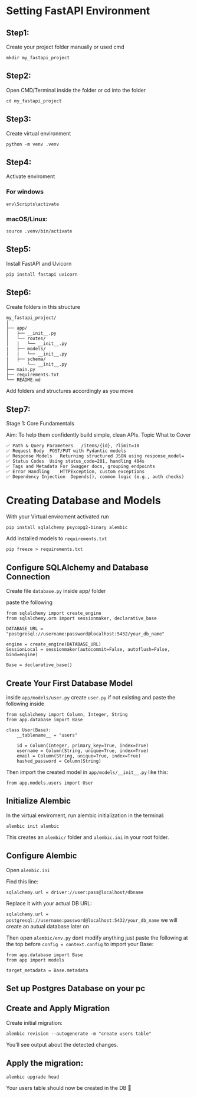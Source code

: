 # Setting FastAPI Environment

## Step1:
Create your project folder manually or used cmd

```
mkdir my_fastapi_project
```

## Step2:
Open CMD/Terminal inside the folder or cd into the folder

```
cd my_fastapi_project
```

## Step3:
Create virtual environment

```
python -m venv .venv 
```

## Step4: 

Activate enviroment

### For windows

```
env\Scripts\activate
```

### macOS/Linux:

```
source .venv/bin/activate
```

## Step5: 

Install FastAPI and Uvicorn

```
pip install fastapi uvicorn
```

## Step6:

Create folders in this structure

```
my_fastapi_project/
│
├── app/
│   ├── __init__.py
│   └── routes/
│   |   └── __init__.py
|   ├── models/
│   |   └── __init__.py
|   ├── schema/
│       └── __init__.py
├── main.py
├── requirements.txt
└── README.md
```


Add folders and structures accordingly as you move

## Step7: 

 Stage 1: Core Fundamentals

Aim: To help them confidently build simple, clean APIs.
Topic	What to Cover

```
✅ Path & Query Parameters	/items/{id}, ?limit=10
✅ Request Body	POST/PUT with Pydantic models
✅ Response Models	Returning structured JSON using response_model=
✅ Status Codes	Using status_code=201, handling 404s
✅ Tags and Metadata	For Swagger docs, grouping endpoints
✅ Error Handling	HTTPException, custom exceptions
✅ Dependency Injection	Depends(), common logic (e.g., auth checks)
```

# Creating Database and Models

With your Virtual enviroment activated run

```
pip install sqlalchemy psycopg2-binary alembic

```
Add installed models to `requirements.txt`

```
pip freeze > requirements.txt
```

##  Configure SQLAlchemy and Database Connection
Create file ```database.py``` inside app/ folder

paste the following

```
from sqlalchemy import create_engine
from sqlalchemy.orm import sessionmaker, declarative_base

DATABASE_URL = "postgresql://username:password@localhost:5432/your_db_name"

engine = create_engine(DATABASE_URL)
SessionLocal = sessionmaker(autocommit=False, autoflush=False, bind=engine)

Base = declarative_base()
```

## Create Your First Database Model
inside `app/models/user.py` create `user.py` if not existing and paste the following inside

```
from sqlalchemy import Column, Integer, String
from app.database import Base

class User(Base):
    __tablename__ = "users"

    id = Column(Integer, primary_key=True, index=True)
    username = Column(String, unique=True, index=True)
    email = Column(String, unique=True, index=True)
    hashed_password = Column(String)
```

Then import the created model in `app/models/__init__.py` like this:

```
from app.models.users import User

```

## Initialize Alembic

In the virtual enviroment, run alembic initialization in the terminal:

```
alembic init alembic

```

This creates an `alembic/` folder and `alembic.ini` in your root folder.

## Configure Alembic
Open `alembic.ini`

Find this line:

`sqlalchemy.url = driver://user:pass@localhost/dbname`

Replace it with your actual DB URL:

`sqlalchemy.url = postgresql://username:password@localhost:5432/your_db_name`
we will create an autual database later on


Then open `alembic/env.py` dont modify anything just paste the following at the top before `config = context.config` to import your Base:

```
from app.database import Base
from app import models

target_metadata = Base.metadata
```

## Set up Postgres Database on your pc



## Create and Apply Migration

Create initial migration:

```
alembic revision --autogenerate -m "create users table"
```

You’ll see output about the detected changes.

## Apply the migration:

```
alembic upgrade head
```

Your users table should now be created in the DB 🎉
